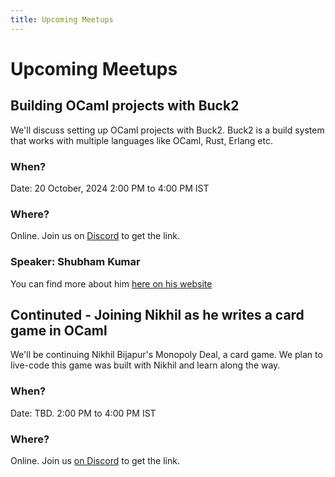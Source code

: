 ```yaml
---
title: Upcoming Meetups
---
```


# Upcoming Meetups

## Building OCaml projects with Buck2
We'll discuss setting up OCaml projects with Buck2. Buck2 is a build system that works with multiple languages like OCaml, Rust, Erlang etc.

### When?
Date: 20 October, 2024
2:00 PM to 4:00 PM IST

### Where?
Online. Join us on [Discord](https://discord.com/invite/Ytr36fRC4C) to get the link.

### Speaker: Shubham Kumar
You can find more about him [here on his website](https://shoebum.netlify.app/)

## Continuted - Joining Nikhil as he writes a card game in OCaml

We'll be continuing Nikhil Bijapur's Monopoly Deal, a card game. We plan to live-code this game was built with Nikhil and learn along the way.

### When?
Date: TBD.
2:00 PM to 4:00 PM IST

### Where?
Online. Join us [on Discord](https://discord.com/invite/Ytr36fRC4C) to get the link.


